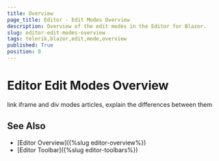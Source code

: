 ```yaml
---
title: Overview
page_title: Editor - Edit Modes Overview
description: Overview of the edit modes in the Editor for Blazor.
slug: editor-edit-modes-overview
tags: telerik,blazor,edit,mode,overview
published: True
position: 0
---
```



# Editor Edit Modes Overview

link iframe and div modes articles, explain the differences between them

## See Also

  * [Editor Overview]({%slug editor-overview%})
  * [Editor Toolbar]({%slug editor-toolbars%})

